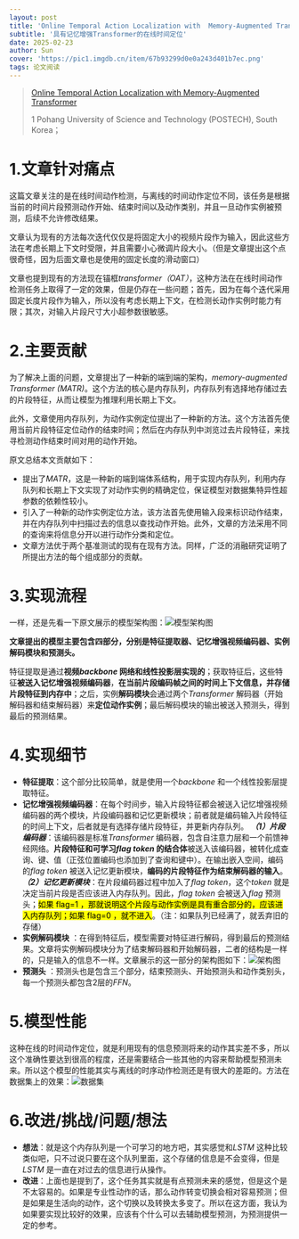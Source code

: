 ```yaml
---
layout: post
title: 'Online Temporal Action Localization with  Memory-Augmented Transformer ECCV2024'
subtitle: '具有记忆增强Transformer的在线时间定位'
date: 2025-02-23
author: Sun
cover: 'https://pic1.imgdb.cn/item/67b93299d0e0a243d401b7ec.png'
tags: 论文阅读
---
```


> [Online Temporal Action Localization with  Memory-Augmented Transformer](https://www.ecva.net/papers/eccv_2024/papers_ECCV/papers/02834.pdf)
> 
> 1 Pohang University of Science and Technology (POSTECH), South Korea；

# 1.文章针对痛点

这篇文章关注的是在线时间动作检测，与离线的时间动作定位不同，该任务是根据当前的时间片段预测动作开始、结束时间以及动作类别，并且一旦动作实例被预测，后续不允许修改结果。

文章认为现有的方法每次迭代仅仅是将固定大小的视频片段作为输入，因此这些方法在考虑长期上下文时受限，并且需要小心微调片段大小。（但是文章提出这个点很奇怪，因为后面文章也是使用的固定长度的滑动窗口）

文章也提到现有的方法现在锚框*transformer（OAT）*，这种方法在在线时间动作检测任务上取得了一定的效果，但是仍存在一些问题；首先，因为在每个迭代采用固定长度片段作为输入，所以没有考虑长期上下文，在检测长动作实例时能力有限；其次，对输入片段尺寸大小超参数很敏感。

# 2.主要贡献

为了解决上面的问题，文章提出了一种新的端到端的架构，*memory-augmented Transformer (MATR)*。这个方法的核心是内存队列，内存队列有选择地存储过去的片段特征，从而让模型为推理利用长期上下文。

此外，文章使用内存队列，为动作实例定位提出了一种新的方法。这个方法首先使用当前片段特征定位动作的结束时间；然后在内存队列中浏览过去片段特征，来找寻检测动作结束时间对用的动作开始。

原文总结本文贡献如下：

* 提出了*MATR*，这是一种新的端到端体系结构，用于实现内存队列，利用内存队列和长期上下文实现了对动作实例的精确定位，保证模型对数据集特异性超参数的依赖性较小。
* 引入了一种新的动作实例定位方法，该方法首先使用输入段来标识动作结束，并在内存队列中扫描过去的信息以查找动作开始。此外，文章的方法采用不同的查询来将信息分开以进行动作分类和定位。
* 文章方法优于两个基准测试的现有在现有方法。同样，广泛的消融研究证明了所提出方法的每个组成部分的贡献。

# 3.实现流程

一样，还是先看一下原文展示的模型架构图：![模型架构图](https://pic1.imgdb.cn/item/67b9574ad0e0a243d401c938.png)

**文章提出的模型主要包含四部分，分别是特征提取器、记忆增强视频编码器、实例解码模块和预测头。**

特征提取是通过**视频*backbone* 网络和线性投影层实现的**；获取特征后，这些特征**被送入记忆增强视频编码器**，**在当前片段编码帧之间的时间上下文信息，并存储片段特征到内存中**；之后，实例**解码模块**会通过两个*Transformer* 解码器（开始解码器和结束解码器）来**定位动作实例**；最后解码模块的输出被送入预测头，得到最后的预测结果。

# 4.实现细节

* **特征提取**：这个部分比较简单，就是使用一个*backbone* 和一个线性投影层提取特征。
* **记忆增强视频编码器**：在每个时间步，输入片段特征都会被送入记忆增强视频编码器的两个模块，片段编码器和记忆更新模块；前者就是编码输入片段特征的时间上下文，后者就是有选择存储片段特征，并更新内存队列。
  ***（1）片段编码器***：该编码器是标准*Transformer* 编码器，包含自注意力层和一个前馈神经网络。**片段特征和可学习*flag token* 的结合体**被送入该编码器，被转化成查询、键、值（正弦位置编码也添加到了查询和键中）。在输出嵌入空间，编码的*flag token* 被送入记忆更新模块，**编码的片段特征作为结束解码器的输入**。
  ***（2）记忆更新模块***：在片段编码器过程中加入了*flag token*，这个*token* 就是决定当前片段是否应该进入内存队列。因此，*flag token* 会被送入*flag* 预测头；<mark>如果 flag=1 ，那就说明这个片段与动作实例是具有重合部分的，应该进入内存队列；如果 flag=0 ，就不进入</mark>。（注：如果队列已经满了，就丢弃旧的存储）
* **实例解码模块** ：在得到特征后，模型需要对特征进行解码，得到最后的预测结果。文章将实例解码模块分为了结束解码器和开始解码器，二者的结构是一样的，只是输入的信息不一样。文章展示的这一部分的架构图如下：![架构图](https://pic1.imgdb.cn/item/67b96e5ed0e0a243d401d285.png)
* **预测头** ：预测头也是包含三个部分，结束预测头、开始预测头和动作类别头，每一个预测头都包含2层的*FFN*。

# 5.模型性能

这种在线的时间动作定位，就是利用现有的信息预测将来的动作其实差不多，所以这个准确性要达到很高的程度，还是需要结合一些其他的内容来帮助模型预测未来。所以这个模型的性能其实与离线的时序动作检测还是有很大的差距的。方法在数据集上的效果：![数据集](https://pic1.imgdb.cn/item/67ba8cacd0e0a243d4025de5.png)

# 6.改进/挑战/问题/想法

* **想法**：就是这个内存队列是一个可学习的地方吧，其实感觉和*LSTM* 这种比较类似吧，只不过说只要在这个队列里面，这个存储的信息是不会变得，但是*LSTM* 是一直在对过去的信息进行从操作。
* **改进**：上面也是提到了，这个任务其实就是有点预测未来的感觉，但是这个是不太容易的。如果是专业性动作的话，那么动作转变切换会相对容易预测；但是如果是生活向的动作，这个切换以及转换太多变了。所以在这方面，我认为如果要实现比较好的效果，应该有个什么可以去辅助模型预测，为预测提供一定的参考。

